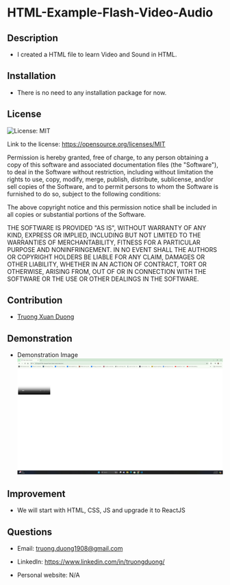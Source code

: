 # HTML-Example-Flash-Video-Audio

## Description
* I created a HTML file to learn Video and Sound in HTML.

## Installation
* There is no need to any installation package for now.

## License 
![License: MIT](https://img.shields.io/badge/License-MIT-yellow.svg)

Link to the license: https://opensource.org/licenses/MIT

Permission is hereby granted, free of charge, to any person obtaining a copy
of this software and associated documentation files (the "Software"), to deal
in the Software without restriction, including without limitation the rights
to use, copy, modify, merge, publish, distribute, sublicense, and/or sell
copies of the Software, and to permit persons to whom the Software is
furnished to do so, subject to the following conditions:

The above copyright notice and this permission notice shall be included in all
copies or substantial portions of the Software.

THE SOFTWARE IS PROVIDED "AS IS", WITHOUT WARRANTY OF ANY KIND, EXPRESS OR
IMPLIED, INCLUDING BUT NOT LIMITED TO THE WARRANTIES OF MERCHANTABILITY,
FITNESS FOR A PARTICULAR PURPOSE AND NONINFRINGEMENT. IN NO EVENT SHALL THE
AUTHORS OR COPYRIGHT HOLDERS BE LIABLE FOR ANY CLAIM, DAMAGES OR OTHER
LIABILITY, WHETHER IN AN ACTION OF CONTRACT, TORT OR OTHERWISE, ARISING FROM,
OUT OF OR IN CONNECTION WITH THE SOFTWARE OR THE USE OR OTHER DEALINGS IN THE
SOFTWARE.

## Contribution
* [Truong Xuan Duong](https://github.com/Truong-Duong)

## Demonstration
* Demonstration Image
![Demo Images](images/Demo.jpg)

## Improvement
* We will start with HTML, CSS, JS and upgrade it to ReactJS

## Questions
* Email: truong.duong1908@gmail.com

* LinkedIn: https://www.linkedin.com/in/truongduong/

* Personal website: N/A